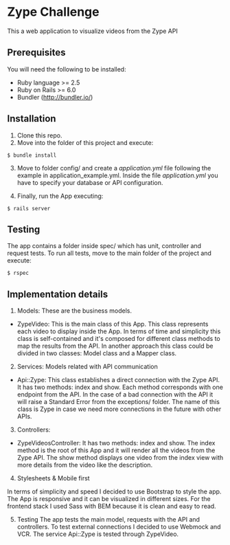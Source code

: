 # Zype Challenge

This a web application to visualize videos from the Zype API

## Prerequisites

You will need the following to be installed:

* Ruby language >= 2.5
* Ruby on Rails >= 6.0
* Bundler (http://bundler.io/)

## Installation

1. Clone this repo.
2. Move into the folder of this project and execute:

```
$ bundle install
```

3. Move to folder config/ and create a *application.yml* file following the example in application_example.yml.
Inside the file *application.yml* you have to specify your database or API configuration.


4. Finally, run the App executing:
```
$ rails server
```

## Testing

The app contains a folder inside spec/ which has unit, controller and request tests.
To run all tests, move to the main folder of the project and execute:
```
$ rspec
```

## Implementation details


1. Models: These are the business models.

- ZypeVideo: This is the main class of this App. This class represents each video to display inside the App. In terms of time and simplicity this class is self-contained and it's composed for different class methods to map the results from the API. In another approach this class could be divided in two classes: Model class and a Mapper class.

2. Services: Models related with API communication

- Api::Zype: This class establishes a direct connection with the Zype API. It has two methods: index and show. Each method corresponds with one endpoint from the API. In the case of a bad connection with the API it will raise a Standard Error from the exceptions/ folder. The name of this class is Zype in case we need more connections in the future with other APIs.

3. Controllers:
- ZypeVideosController: It has two methods: index and show. The index method is the root of this App and it will render all the videos from the Zype API. The show method displays one video from the index view with more details from the video like the description.


4. Stylesheets & Mobile first

In terms of simplicity and speed I decided to use Bootstrap to style the app. The App is responsive and it can be visualized in different sizes. For the frontend stack I used Sass with BEM because it is clean and easy to read.


5. Testing
The app tests the main model, requests with the API and controllers. To test external connections I decided to use Webmock and VCR. The service Api::Zype is tested through ZypeVideo.
